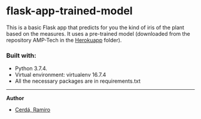 # flask-app-trained-model

This is a basic Flask app that predicts for you the kind of iris of the plant based on the measures.
It uses a pre-trained model (downloaded from the repository AMP-Tech in the [Herokuapp](https://github.com/puigalex/AMP-Tech/tree/master/Herokuapp) folder\).

### Built with:
- Python 3.7.4.
- Virtual environment: virtualenv 16.7.4
- All the necessary packages are in requirements.txt

---
**Author**
- [Cerdá, Ramiro](https://github.com/ramiro-c)
